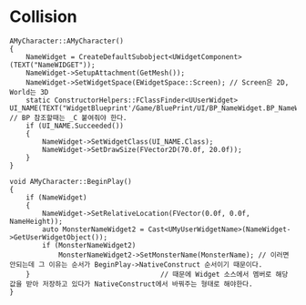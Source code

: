 # Collision
	AMyCharacter::AMyCharacter()
	{
		NameWidget = CreateDefaultSubobject<UWidgetComponent>(TEXT("NameWIDGET"));
		NameWidget->SetupAttachment(GetMesh());
		NameWidget->SetWidgetSpace(EWidgetSpace::Screen); // Screen은 2D, World는 3D
		static ConstructorHelpers::FClassFinder<UUserWidget> UI_NAME(TEXT("WidgetBlueprint'/Game/BluePrint/UI/BP_NameWidget.BP_NameWidget'")); // BP 참조할때는 _C 붙여줘야 한다.
		if (UI_NAME.Succeeded())
		{
			NameWidget->SetWidgetClass(UI_NAME.Class);
			NameWidget->SetDrawSize(FVector2D(70.0f, 20.0f));
		}
	}
	
	void AMyCharacter::BeginPlay()
	{
		if (NameWidget)
		{
			NameWidget->SetRelativeLocation(FVector(0.0f, 0.0f, NameHeight));
			auto MonsterNameWidget2 = Cast<UMyUserWidgetName>(NameWidget->GetUserWidgetObject());
			if (MonsterNameWidget2)
				MonsterNameWidget2->SetMonsterName(MonsterName); // 이러면 안되는데 그 이유는 순서가 BeginPlay->NativeConstruct 순서이기 때문이다.
		}								 // 때문에 Widget 소스에서 멤버로 해당 값을 받아 저장하고 있다가 NativeConstruct에서 바꿔주는 형태로 해야한다.
	}
